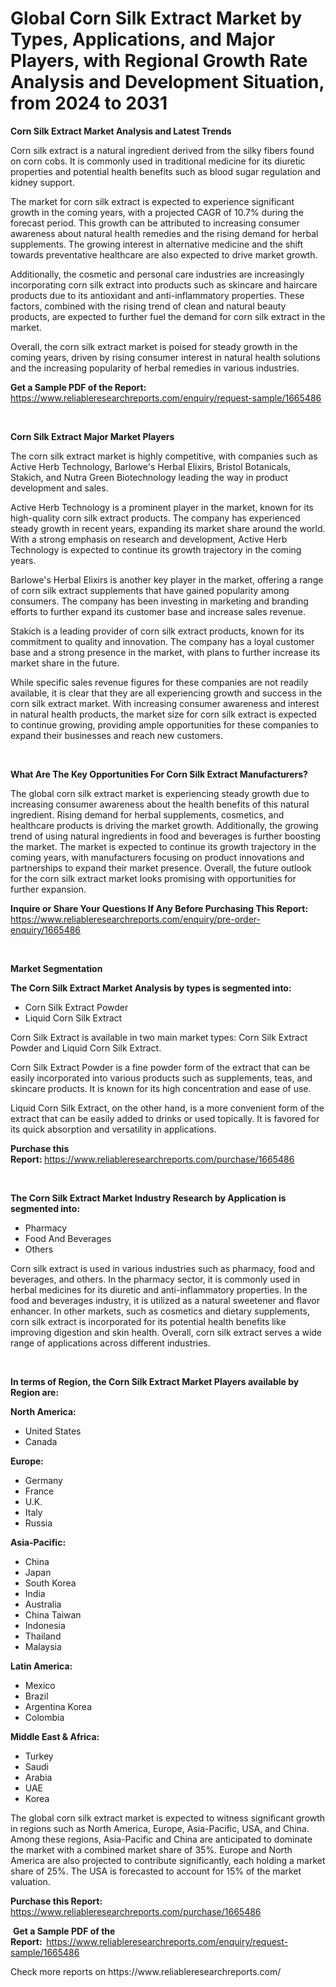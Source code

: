 <p><h1>Global Corn Silk Extract Market by Types, Applications, and Major Players, with Regional Growth Rate Analysis and Development Situation, from 2024 to 2031</h1></p><p><strong>Corn Silk Extract Market Analysis and Latest Trends</strong></p>
<p><p>Corn silk extract is a natural ingredient derived from the silky fibers found on corn cobs. It is commonly used in traditional medicine for its diuretic properties and potential health benefits such as blood sugar regulation and kidney support.</p><p>The market for corn silk extract is expected to experience significant growth in the coming years, with a projected CAGR of 10.7% during the forecast period. This growth can be attributed to increasing consumer awareness about natural health remedies and the rising demand for herbal supplements. The growing interest in alternative medicine and the shift towards preventative healthcare are also expected to drive market growth.</p><p>Additionally, the cosmetic and personal care industries are increasingly incorporating corn silk extract into products such as skincare and haircare products due to its antioxidant and anti-inflammatory properties. These factors, combined with the rising trend of clean and natural beauty products, are expected to further fuel the demand for corn silk extract in the market.</p><p>Overall, the corn silk extract market is poised for steady growth in the coming years, driven by rising consumer interest in natural health solutions and the increasing popularity of herbal remedies in various industries.</p></p>
<p><strong>Get a Sample PDF of the Report:&nbsp;</strong> <a href="https://www.reliableresearchreports.com/enquiry/request-sample/1665486">https://www.reliableresearchreports.com/enquiry/request-sample/1665486</a></p>
<p>&nbsp;</p>
<p><strong>Corn Silk Extract Major Market Players</strong></p>
<p><p>The corn silk extract market is highly competitive, with companies such as Active Herb Technology, Barlowe's Herbal Elixirs, Bristol Botanicals, Stakich, and Nutra Green Biotechnology leading the way in product development and sales. </p><p>Active Herb Technology is a prominent player in the market, known for its high-quality corn silk extract products. The company has experienced steady growth in recent years, expanding its market share around the world. With a strong emphasis on research and development, Active Herb Technology is expected to continue its growth trajectory in the coming years.</p><p>Barlowe's Herbal Elixirs is another key player in the market, offering a range of corn silk extract supplements that have gained popularity among consumers. The company has been investing in marketing and branding efforts to further expand its customer base and increase sales revenue.</p><p>Stakich is a leading provider of corn silk extract products, known for its commitment to quality and innovation. The company has a loyal customer base and a strong presence in the market, with plans to further increase its market share in the future.</p><p>While specific sales revenue figures for these companies are not readily available, it is clear that they are all experiencing growth and success in the corn silk extract market. With increasing consumer awareness and interest in natural health products, the market size for corn silk extract is expected to continue growing, providing ample opportunities for these companies to expand their businesses and reach new customers.</p></p>
<p>&nbsp;</p>
<p><strong>What Are The Key Opportunities For Corn Silk Extract Manufacturers?</strong></p>
<p><p>The global corn silk extract market is experiencing steady growth due to increasing consumer awareness about the health benefits of this natural ingredient. Rising demand for herbal supplements, cosmetics, and healthcare products is driving the market growth. Additionally, the growing trend of using natural ingredients in food and beverages is further boosting the market. The market is expected to continue its growth trajectory in the coming years, with manufacturers focusing on product innovations and partnerships to expand their market presence. Overall, the future outlook for the corn silk extract market looks promising with opportunities for further expansion.</p></p>
<p><strong>Inquire or Share Your Questions If Any Before Purchasing This Report:</strong> <a href="https://www.reliableresearchreports.com/enquiry/pre-order-enquiry/1665486">https://www.reliableresearchreports.com/enquiry/pre-order-enquiry/1665486</a></p>
<p>&nbsp;</p>
<p><strong>Market Segmentation</strong></p>
<p><strong>The Corn Silk Extract Market Analysis by types is segmented into:</strong></p>
<p><ul><li>Corn Silk Extract Powder</li><li>Liquid Corn Silk Extract</li></ul></p>
<p><p>Corn Silk Extract is available in two main market types: Corn Silk Extract Powder and Liquid Corn Silk Extract. </p><p>Corn Silk Extract Powder is a fine powder form of the extract that can be easily incorporated into various products such as supplements, teas, and skincare products. It is known for its high concentration and ease of use.</p><p>Liquid Corn Silk Extract, on the other hand, is a more convenient form of the extract that can be easily added to drinks or used topically. It is favored for its quick absorption and versatility in applications.</p></p>
<p><strong>Purchase this Report:&nbsp;</strong><a href="https://www.reliableresearchreports.com/purchase/1665486">https://www.reliableresearchreports.com/purchase/1665486</a></p>
<p>&nbsp;</p>
<p><strong>The Corn Silk Extract Market Industry Research by Application is segmented into:</strong></p>
<p><ul><li>Pharmacy</li><li>Food And Beverages</li><li>Others</li></ul></p>
<p><p>Corn silk extract is used in various industries such as pharmacy, food and beverages, and others. In the pharmacy sector, it is commonly used in herbal medicines for its diuretic and anti-inflammatory properties. In the food and beverages industry, it is utilized as a natural sweetener and flavor enhancer. In other markets, such as cosmetics and dietary supplements, corn silk extract is incorporated for its potential health benefits like improving digestion and skin health. Overall, corn silk extract serves a wide range of applications across different industries.</p></p>
<p>&nbsp;</p>
<p><strong>In terms of Region, the Corn Silk Extract Market Players available by Region are:</strong></p>
<p>
    <p> <strong> North America: </strong>
        <ul>
            <li>United States</li>
            <li>Canada</li>
        </ul>
        </p> 
    <p> <strong> Europe: </strong>
        <ul>
            <li>Germany</li>
            <li>France</li>
            <li>U.K.</li>
            <li>Italy</li>
            <li>Russia</li>
        </ul>
        </p> 
    <p> <strong> Asia-Pacific: </strong>
        <ul>
            <li>China</li>
            <li>Japan</li>
            <li>South Korea</li>
            <li>India</li>
            <li>Australia</li>
            <li>China Taiwan</li>
            <li>Indonesia</li>
            <li>Thailand</li>
            <li>Malaysia</li>
        </ul>
        </p> 
    <p> <strong> Latin America: </strong>
        <ul>
            <li>Mexico</li>
            <li>Brazil</li>
            <li>Argentina Korea</li>
            <li>Colombia</li>
        </ul>
        </p> 
    <p> <strong> Middle East & Africa: </strong>
        <ul>
            <li>Turkey</li>
            <li>Saudi</li>
            <li>Arabia</li>
            <li>UAE</li>
            <li>Korea</li>
        </ul>
    </p>
    </p>
<p><p>The global corn silk extract market is expected to witness significant growth in regions such as North America, Europe, Asia-Pacific, USA, and China. Among these regions, Asia-Pacific and China are anticipated to dominate the market with a combined market share of 35%. Europe and North America are also projected to contribute significantly, each holding a market share of 25%. The USA is forecasted to account for 15% of the market valuation.</p></p>
<p><strong>Purchase this Report: </strong><a href="https://www.reliableresearchreports.com/purchase/1665486">https://www.reliableresearchreports.com/purchase/1665486</a></p>
<p>&nbsp;<strong>Get a Sample PDF of the Report:&nbsp;&nbsp;</strong><a href="https://www.reliableresearchreports.com/enquiry/request-sample/1665486">https://www.reliableresearchreports.com/enquiry/request-sample/1665486</a></p>
<p><strong></strong></p>
<p>Check more reports on https://www.reliableresearchreports.com/</p>